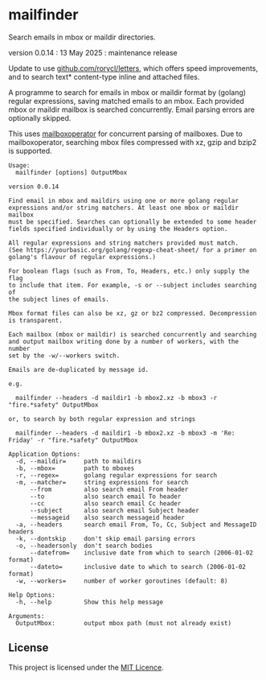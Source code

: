 # mailfinder
Search emails in mbox or maildir directories.

version 0.0.14 : 13 May 2025 : maintenance release

Update to use
[github.com/rorycl/letters](https://github.com/rorycl/letters), which
offers speed improvements, and to search text* content-type inline and
attached files.

A programme to search for emails in mbox or maildir format by (golang)
regular expressions, saving matched emails to an mbox. Each provided
mbox or maildir mailbox is searched concurrently. Email parsing errors
are optionally skipped.

This uses [mailboxoperator](https://github.com/rorycl/mailboxoperator)
for concurrent parsing of mailboxes. Due to mailboxoperator, searching
mbox files compressed with xz, gzip and bzip2 is supported.

```
Usage:
  mailfinder [options] OutputMbox

version 0.0.14

Find email in mbox and maildirs using one or more golang regular
expressions and/or string matchers. At least one mbox or maildir mailbox
must be specified. Searches can optionally be extended to some header
fields specified individually or by using the Headers option.

All regular expressions and string matchers provided must match.
(See https://yourbasic.org/golang/regexp-cheat-sheet/ for a primer on
golang's flavour of regular expressions.)

For boolean flags (such as From, To, Headers, etc.) only supply the flag
to include that item. For example, -s or --subject includes searching of
the subject lines of emails.

Mbox format files can also be xz, gz or bz2 compressed. Decompression
is transparent.

Each mailbox (mbox or maildir) is searched concurrently and searching
and output mailbox writing done by a number of workers, with the number
set by the -w/--workers switch.

Emails are de-duplicated by message id.

e.g. 

  mailfinder --headers -d maildir1 -b mbox2.xz -b mbox3 -r "fire.*safety" OutputMbox

or, to search by both regular expression and strings

  mailfinder --headers -d maildir1 -b mbox2.xz -b mbox3 -m 'Re: Friday' -r "fire.*safety" OutputMbox

Application Options:
  -d, --maildir=     path to maildirs
  -b, --mbox=        path to mboxes
  -r, --regex=       golang regular expressions for search
  -m, --matcher=     string expressions for search
      --from         also search email From header
      --to           also search email To header
      --cc           also search email Cc header
      --subject      also search email Subject header
      --messageid    also search messageid header
  -a, --headers      search email From, To, Cc, Subject and MessageID headers
  -k, --dontskip     don't skip email parsing errors
  -o, --headersonly  don't search bodies
      --datefrom=    inclusive date from which to search (2006-01-02 format)
      --dateto=      inclusive date to which to search (2006-01-02 format)
  -w, --workers=     number of worker goroutines (default: 8)

Help Options:
  -h, --help         Show this help message

Arguments:
  OutputMbox:        output mbox path (must not already exist)
```

## License

This project is licensed under the [MIT Licence](LICENCE).
